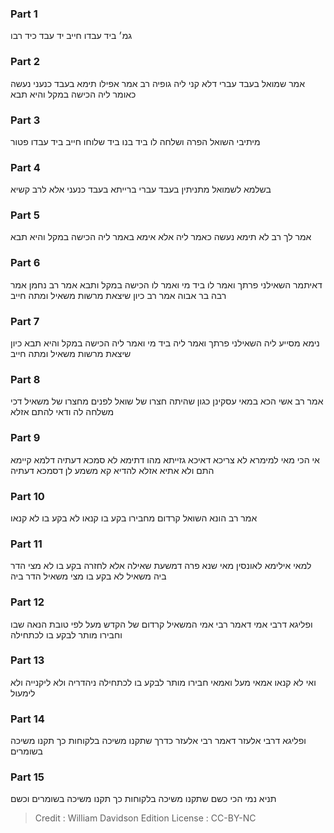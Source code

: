 
### Part 1
גמ׳ ביד עבדו חייב יד עבד כיד רבו

### Part 2
אמר שמואל בעבד עברי דלא קני ליה גופיה רב אמר אפילו תימא בעבד כנעני נעשה כאומר ליה הכישה במקל והיא תבא

### Part 3
מיתיבי השואל הפרה ושלחה לו ביד בנו ביד שלוחו חייב ביד עבדו פטור

### Part 4
בשלמא לשמואל מתניתין בעבד עברי ברייתא בעבד כנעני אלא לרב קשיא

### Part 5
אמר לך רב לא תימא נעשה כאמר ליה אלא אימא באמר ליה הכישה במקל והיא תבא

### Part 6
דאיתמר השאילני פרתך ואמר לו ביד מי ואמר לו הכישה במקל ותבא אמר רב נחמן אמר רבה בר אבוה אמר רב כיון שיצאת מרשות משאיל ומתה חייב

### Part 7
נימא מסייע ליה השאילני פרתך ואמר ליה ביד מי ואמר ליה הכישה במקל והיא תבא כיון שיצאת מרשות משאיל ומתה חייב

### Part 8
אמר רב אשי הכא במאי עסקינן כגון שהיתה חצרו של שואל לפנים מחצרו של משאיל דכי משלחה לה ודאי להתם אזלא

### Part 9
אי הכי מאי למימרא לא צריכא דאיכא גזייתא מהו דתימא לא סמכא דעתיה דלמא קיימא התם ולא אתיא אזלא להדיא קא משמע לן דסמכא דעתיה

### Part 10
אמר רב הונא השואל קרדום מחבירו בקע בו קנאו לא בקע בו לא קנאו

### Part 11
למאי אילימא לאונסין מאי שנא פרה דמשעת שאילה אלא לחזרה בקע בו לא מצי הדר ביה משאיל לא בקע בו מצי משאיל הדר ביה

### Part 12
ופליגא דרבי אמי דאמר רבי אמי המשאיל קרדום של הקדש מעל לפי טובת הנאה שבו וחבירו מותר לבקע בו לכתחילה

### Part 13
ואי לא קנאו אמאי מעל ואמאי חבירו מותר לבקע בו לכתחילה ניהדריה ולא ליקנייה ולא לימעול

### Part 14
ופליגא דרבי אלעזר דאמר רבי אלעזר כדרך שתקנו משיכה בלקוחות כך תקנו משיכה בשומרים

### Part 15
תניא נמי הכי כשם שתקנו משיכה בלקוחות כך תקנו משיכה בשומרים וכשם

>Credit : William Davidson Edition
>License : CC-BY-NC